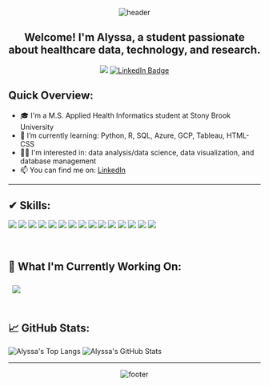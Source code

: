 <div align='center'>
  
![header](https://capsule-render.vercel.app/api?type=waving&color=gradient&height=150&section=header&text=Alyssa%20Sorensen&fontColor=FFFFFF&fontAlign=66&fontAlignY=35)

## Welcome! I'm Alyssa, a student passionate about healthcare data, technology, and research. 
![](https://komarev.com/ghpvc/?username=alyssasorensen&label=visitors&color=d07e85)
[![LinkedIn Badge](https://img.shields.io/badge/LinkedIn-Profile-informational?style=flat&logo=linkedin&logoColor=white&color=cf8566)](https://www.linkedin.com/in/alyssa-sorensen/)

</div>

## Quick Overview: 
- 🎓 I'm a M.S. Applied Health Informatics student at Stony Brook University
- 🌱 I’m currently learning: Python, R, SQL, Azure, GCP, Tableau, HTML-CSS
- 👩‍💻 I'm interested in: data analysis/data science, data visualization, and database management
- 📫 You can find me on: [LinkedIn](https://www.linkedin.com/in/alyssa-sorensen/)
---
## ✔ Skills:
![](https://img.shields.io/badge/Code-Python-82a8c5)
![](https://img.shields.io/badge/Code-R-informational?style=flat&logo=R&logoColor=white&color=82a8c5)
![](https://img.shields.io/badge/Code-HTML-82a8c5)
![](https://img.shields.io/badge/Code-CSS-82a8c5)
![](https://img.shields.io/badge/Code-SQL-informational?style=flat&logo=SQL&logoColor=white&color=82a8c5)
![](https://img.shields.io/badge/Tool-GitHub-informational?style=flat&logo=GitHub&logoColor=white&color=fad985)
![](https://img.shields.io/badge/Tool-Qualtrics-informational?style=flat&logo=Qualtrics&logoColor=white&color=fad985)
![](https://img.shields.io/badge/Tool-Figma-informational?style=flat&logo=Figma&logoColor=white&color=fad985)
![](https://img.shields.io/badge/Tool-Tableau-informational?style=flat&logo=Tableau&logoColor=white&color=fad985)
![](https://img.shields.io/badge/Framework-Flask-BA68C8?logo=flask&logoColor=white)
![](https://img.shields.io/badge/Framework-FastAPI-BA68C8?logo=fastapi&logoColor=white)
![](https://img.shields.io/badge/IDE-MySQLWorkbench-d07e85)
![](https://img.shields.io/badge/IDE-Visual%20Studio-d07e85)
![](https://img.shields.io/badge/IDE-Google%20Cloud%20Shell-d07e85)
![](https://img.shields.io/badge/IDE-R%20Studio-d07e85)

<br>

## 📌 What I'm Currently Working On: 
<div style="display: flex;">
  <a href="https://github.com/Alyssasorensen/Diabetes_dataset_cleaning.git" target="_blank">
    <img align="center" style="margin:0.5rem" src="https://github-readme-stats.vercel.app/api/pin/?username=alyssasorensen&repo=Diabetes_dataset_cleaning"/>
  </a>
</div>

<br>

## 📈 GitHub Stats:
![Alyssa's Top Langs](https://github-readme-stats.vercel.app/api/top-langs/?username=alyssasorensen&layout=compact&show_icons=true&theme=tokyonight&langs_count=9&hide_progress=true)
![Alyssa's GitHub Stats](https://github-readme-stats.vercel.app/api?username=alyssasorensen&show_icons=true&theme=tokyonight&rank_icon=github)

---
<div align='center'>

![footer](https://capsule-render.vercel.app/api?type=waving&color=gradient&height=90&section=footer)

</div>
